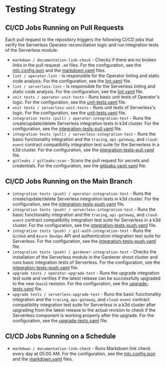 # Testing Strategy

## CI/CD Jobs Running on Pull Requests

Each pull request to the repository triggers the following CI/CD jobs that verify the Serverless Operator reconciliation logic and run integration tests of the Serverless module:

- `markdown / documentation-link-check` - Checks if there are no broken links in the pull request `.md` files. For the configuration, see the [mlc.config.json](https://github.com/kyma-project/serverless/blob/main/.mlc.config.json) and the [markdown.yaml](https://github.com/kyma-project/serverless/blob/main/.github/workflows/markdown.yaml) files.
- `lint / operator-lint` - Is responsible for the Operator linting and static code analysis. For the configuration, see the [lint.yaml](https://github.com/kyma-project/serverless/blob/main/.github/workflows/lint.yaml) file.
- `lint / serverless-lint` - Is responsible for the Serverless linting and static code analysis. For the configuration, see the [lint.yaml](https://github.com/kyma-project/serverless/blob/main/.github/workflows/lint.yaml) file.
- `unit tests / operator-unit-tests` - Runs basic unit tests of Operator's logic. For the configuration, see the [unit-tests.yaml](https://github.com/kyma-project/serverless/blob/main/.github/workflows/unit-tests.yaml) file.
- `unit tests / serverless-unit-tests` - Runs unit tests of Serverless's logic. For the configuration, see the [unit-tests.yaml](https://github.com/kyma-project/serverless/blob/main/.github/workflows/unit-tests.yaml) file.
- `integration tests (pull) / operator-integration-test` - Runs the create/update/delete Serverless integration tests in k3d cluster. For the configuration, see the [integration-tests-pull.yaml](https://github.com/kyma-project/serverless/blob/main/.github/workflows/integration-tests-pull.yaml) file.
- `integration tests (pull) / serverless-integration-test` - Runs the basic functionality integration and the `tracing`, `api-gateway`, and `cloud-event` contract compatibility integration test suite for the Serverless in a k3d cluster. For the configuration, see the [integration-tests-pull.yaml](https://github.com/kyma-project/serverless/blob/main/.github/workflows/integration-tests-pull.yaml) file.
- `gitleaks / gitleaks-scan` - Scans the pull request for secrets and credentials. For the configuration, see the [gitleaks.yaml.yaml](https://github.com/kyma-project/serverless/blob/main/.github/workflows/gitleaks.yaml) file.

## CI/CD Jobs Running on the Main Branch

- `integration tests (push) / operator-integration-test` - Runs the create/update/delete Serverless integration tests in k3d cluster. For the configuration, see the [integration-tests-push.yaml](https://github.com/kyma-project/serverless/blob/main/.github/workflows/integration-tests-push.yaml) file.
- `integration tests (push) / serverless-integration-test` - Runs the basic functionality integration and the `tracing`, `api-gateway`, and `cloud-event` contract compatibility integration test suite for Serverless in a k3d cluster. For the configuration, see the [integration-tests-push.yaml](https://github.com/kyma-project/serverless/blob/main/.github/workflows/integration-tests-push.yaml) file.
- `integration tests (push) / git-auth-integration-test` - Runs the `GitHub` and `Azure DevOps` API and authentication integration test suite for Serverless. For the configuration, see the [integration-tests-push.yaml](https://github.com/kyma-project/serverless/blob/main/.github/workflows/integration-tests-push.yaml) file.
- `integration tests (push) / gardener-integration-test` - Checks the installation of the Serverless module in the Gardener shoot cluster and runs basic integration tests of Serverless. For the configuration, see the [integration-tests-push.yaml](https://github.com/kyma-project/serverless/blob/main/.github/workflows/integration-tests-push.yaml) file.
- `upgrade tests / operator-upgrade-test` - Runs the upgrade integration test suite and verifies if the latest release can be successfully upgraded to the new (`main`) revision. For the configuration, see the [upgrade-tests.yaml](https://github.com/kyma-project/serverless/blob/main/.github/workflows/upgrade-tests.yaml) file.
- `upgrade tests / serverless-upgrade-test` - Runs the basic functionality integration and the `tracing`, `api-gateway`, and `cloud-event` contract compatibility integration test suite for Serverless in a k3d cluster after upgrading from the latest release to the actual revision to check if the Serverless component is working properly after the upgrade. For the configuration, see the [upgrade-tests.yaml](https://github.com/kyma-project/serverless/blob/main/.github/workflows/upgrade-tests.yaml) file.

## CI/CD Jobs Running on a Schedule

- `markdown / documentation-link-check` - Runs Markdown link check every day at 05:00 AM. For the configuration, see the [mlc.config.json](https://github.com/kyma-project/serverless/blob/main/.mlc.config.json) and the [markdown.yaml](https://github.com/kyma-project/serverless/blob/main/.github/workflows/markdown.yaml) files.
